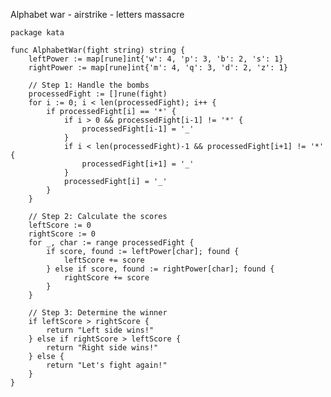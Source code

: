 Alphabet war - airstrike - letters massacre

    package kata
    
    func AlphabetWar(fight string) string {
    	leftPower := map[rune]int{'w': 4, 'p': 3, 'b': 2, 's': 1}
    	rightPower := map[rune]int{'m': 4, 'q': 3, 'd': 2, 'z': 1}
    
    	// Step 1: Handle the bombs
    	processedFight := []rune(fight)
    	for i := 0; i < len(processedFight); i++ {
    		if processedFight[i] == '*' {
    			if i > 0 && processedFight[i-1] != '*' {
    				processedFight[i-1] = '_'
    			}
    			if i < len(processedFight)-1 && processedFight[i+1] != '*' {
    				processedFight[i+1] = '_'
    			}
    			processedFight[i] = '_'
    		}
    	}
    
    	// Step 2: Calculate the scores
    	leftScore := 0
    	rightScore := 0
    	for _, char := range processedFight {
    		if score, found := leftPower[char]; found {
    			leftScore += score
    		} else if score, found := rightPower[char]; found {
    			rightScore += score
    		}
    	}
    
    	// Step 3: Determine the winner
    	if leftScore > rightScore {
    		return "Left side wins!"
    	} else if rightScore > leftScore {
    		return "Right side wins!"
    	} else {
    		return "Let's fight again!"
    	}
    }
